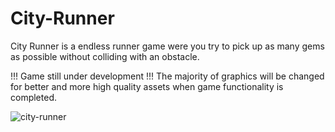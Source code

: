 # City-Runner
City Runner is a endless runner game were you try to pick up as many gems as possible without colliding with an obstacle.

!!! Game still under development !!!
The majority of graphics will be changed for better and more high quality assets when game functionality is completed. 

![city-runner](https://user-images.githubusercontent.com/13931384/114055904-0fec0680-9889-11eb-82d3-fa6d229b4385.png)
